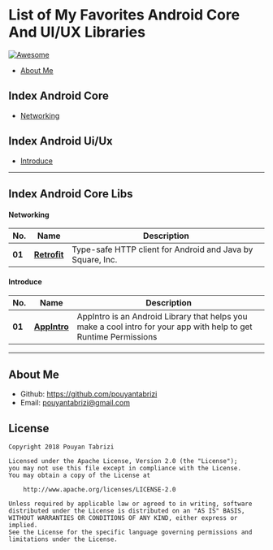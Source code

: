 # List of My Favorites Android Core And UI/UX Libraries

[![Awesome](https://camo.githubusercontent.com/13c4e50d88df7178ae1882a203ed57b641674f94/68747470733a2f2f63646e2e7261776769742e636f6d2f73696e647265736f726875732f617765736f6d652f643733303566333864323966656437386661383536353265336136336531353464643865383832392f6d656469612f62616467652e737667)](https://github.com/pouyantabrizi/awesome-android-libs)
- [About Me](#about-me)

## Index Android Core
- [Networking](#networking)


## Index Android Ui/Ux
- [Introduce](#introduce)

---
## Index Android Core Libs

#### Networking
No. | Name | Description
--- | --- | ---
**01** | **[Retrofit](http://square.github.io/retrofit/)** | Type-safe HTTP client for Android and Java by Square, Inc.

#### Introduce 
No. | Name | Description
--- | --- | ---
**01** | **[AppIntro](https://github.com/paolorotolo/AppIntro)** | AppIntro is an Android Library that helps you make a cool intro for your app with help to get Runtime Permissions
---

## About Me
- Github:  https://github.com/pouyantabrizi
- Email: pouyantabrizi@gmail.com

## License
    Copyright 2018 Pouyan Tabrizi

    Licensed under the Apache License, Version 2.0 (the "License");
    you may not use this file except in compliance with the License.
    You may obtain a copy of the License at

        http://www.apache.org/licenses/LICENSE-2.0

    Unless required by applicable law or agreed to in writing, software
    distributed under the License is distributed on an "AS IS" BASIS,
    WITHOUT WARRANTIES OR CONDITIONS OF ANY KIND, either express or implied.
    See the License for the specific language governing permissions and
    limitations under the License.
